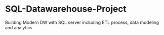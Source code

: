 # SQL-Datawarehouse-Project
Building Modern DW with SQL server including ETL process, data modeling and analytics
